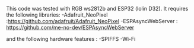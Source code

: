 This code was tested with RGB ws2812b and ESP32 (lolin D32).
It requires the following libraries:
-Adafruit_NeoPixel :https://github.com/adafruit/Adafruit_NeoPixel
-ESPAsyncWebServer : https://github.com/me-no-dev/ESPAsyncWebServer

and the following hardware features :
-SPIFFS
-Wi-Fi